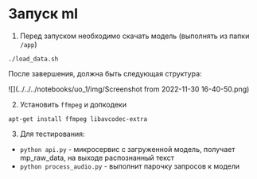 # Запуск ml

1. Перед запуском необходимо скачать модель (выполнять из папки `/app`)
```
./load_data.sh
```
После завершения, должна быть следующая структура:

![](../../../notebooks/uo_1/img/Screenshot from 2022-11-30 16-40-50.png)

2. Установить `ffmpeg` и допкодеки
```
apt-get install ffmpeg libavcodec-extra
```
3. Для тестирования:
 - `python api.py` - микросервис с загруженной модель, получает mp_raw_data, на выходе распознанный текст
 - `python process_audio.py` - выполнит парочку запросов к модели